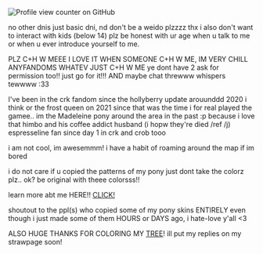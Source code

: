 ![Profile view counter on GitHub](https://komarev.com/ghpvc/?username=shiningumbreon)


no other dnis just basic dni, nd don't be a weido plzzzz thx 
i also don't want to interact with kids (below 14) plz be honest with ur age when u talk to me or when u ever introduce yourself to me.

PLZ C+H W MEEE I LOVE IT WHEN SOMEONE C+H W ME, IM VERY CHILL ANYFANDOMS WHATEV JUST C+H W ME ye dont have 2 ask for permission too!! just go for it!!! AND maybe chat threwww whispers tewwww :33 

I've been in the crk fandom since the hollyberry update arouunddd 2020 i think or the frost queen on 2021 since that was the time i for real played the gamee.. im the Madeleine pony around the area in the past :p because i love that himbo and his coffee addict husband (i hopw they're died /ref /j) espresseline fan since day 1 in crk and crob tooo

i am not cool, im awesemmm!
i have a habit of roaming around the map if im bored

i do not care if u copied the patterns of my pony just dont take the colorz plz.. ok? be original with theee colorsss!!

learn more abt me HERE!! [CLICK!](https://rentry.co/kextendedbyi)


shoutout to the ppl(s) who copied some of my pony skins ENTIRELY even though i just made some of them HOURS or DAYS ago, i hate-love y'all <3 

ALSO HUGE THANKS FOR COLORING MY [TREE](https://colormytree.me/2024/01JE9BFHHT5JXFM1W4WKA4SYAV)! ill put my replies on my strawpage soon!


